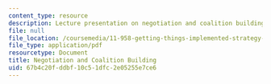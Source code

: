 ```yaml
---
content_type: resource
description: Lecture presentation on negotiation and coalition building.
file: null
file_location: /coursemedia/11-958-getting-things-implemented-strategy-people-performance-and-leadership-january-iap-2009/67b4c20fddbf10c51dfc2e05255e7ce6_coalition_day1.pdf
file_type: application/pdf
resourcetype: Document
title: Negotiation and Coalition Building
uid: 67b4c20f-ddbf-10c5-1dfc-2e05255e7ce6
---
```

